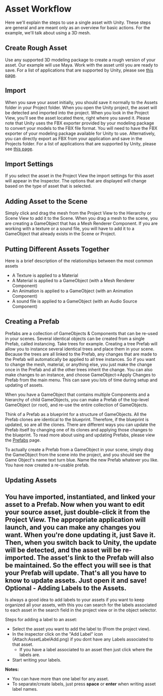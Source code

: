 Asset Workflow
==============


Here we'll explain the steps to use a single asset with Unity.  These steps are general and are meant only as an overview for basic actions.  For the example, we'll talk about using a 3D mesh.


Create Rough Asset
------------------


Use any supported 3D modeling package to create a rough version of your asset.  Our example will use Maya.  Work with the asset until you are ready to save. For a list of applications that are supported by Unity, please see [this page](HOWTO-importObject.md).


Import
------


When you save your asset initially, you should save it normally to the <span class=keyword>Assets</span> folder in your Project folder.  When you open the Unity project, the asset will be detected and imported into the project.  When you look in the <span class=keyword>Project View</span>, you'll see the asset located there, right where you saved it. Please note that Unity uses the FBX exporter provided by your modeling package to convert your models to the FBX file format. You will need to have the FBX exporter of your modeling package available for Unity to use. Alternatively, you can directly export as FBX from your application and save in the Projects folder. For a list of applications that are supported by Unity, please see [this page](HOWTO-importObject.md).


Import Settings
---------------


If you select the asset in the <span class=keyword>Project View</span> the import settings for this asset will appear in the <span class=keyword>Inspector</span>. The options that are displayed will change based on the type of asset that is selected.


Adding Asset to the Scene
-------------------------


Simply click and drag the mesh from the Project View to the <span class=keyword>Hierarchy</span> or <span class=keyword>Scene View</span> to add it to the Scene.  When you drag a mesh to the scene, you are creating a <span class=keyword>GameObject</span> that has a <span class=component>Mesh Renderer</span> <span class=keyword>Component</span>.  If you are working with a texture or a sound file, you will have to add it to a GameObject that already exists in the Scene or Project.


Putting Different Assets Together
---------------------------------


Here is a brief description of the relationships between the most common assets

* A Texture is applied to a <span class=keyword>Material</span>
* A Material is applied to a GameObject (with a Mesh Renderer Component)
* An <span class=component>Animation</span> is applied to a GameObject (with an Animation Component)
* A sound file is applied to a GameObject (with an <span class=component>Audio Source</span> Component)


Creating a Prefab
-----------------


<span class=keyword>Prefabs</span> are a collection of GameObjects & Components that can be re-used in your scenes.  Several identical objects can be created from a single Prefab, called instancing.  Take trees for example.  Creating a tree Prefab will allow you to instance several identical trees and place them in your scene.  Because the trees are all linked to the Prefab, any changes that are made to the Prefab will automatically be applied to all tree instances.  So if you want to change the mesh, material, or anything else, you just make the change once in the Prefab and all the other trees inherit the change.  You can also make changes to an instance, and choose <span class=menu>GameObject->Apply Changes to Prefab</span> from the main menu.  This can save you lots of time during setup and updating of assets.

When you have a GameObject that contains multiple Components and a hierarchy of child GameObjects, you can make a Prefab of the top-level GameObject (or <span class=keyword>root</span>), and re-use the entire collection of GameObjects.

Think of a Prefab as a blueprint for a structure of GameObjects.  All the Prefab clones are identical to the blueprint.  Therefore, if the blueprint is updated, so are all the clones.  There are different ways you can update the Prefab itself by changing one of its clones and applying those changes to the blueprint.  To read more about using and updating Prefabs, please view the [Prefabs](Prefabs.md) page.

To actually create a Prefab from a GameObject in your scene, simply drag the GameObject from the scene into the project, and you should see the Game Object's name text turn blue. Name the new Prefab whatever you like. You have now created a re-usable prefab.

Updating Assets
---------------


You have imported, instantiated, and linked your asset to a Prefab.  Now when you want to edit your source asset, just double-click it from the Project View.  The appropriate application will launch, and you can make any changes you want.  When you're done updating it, just Save it.  Then, when you switch back to Unity, the update will be detected, and the asset will be re-imported.  The asset's link to the Prefab will also be maintained.  So the effect you will see is that your Prefab will update.  That's all you have to know to update assets.  Just open it and save!
<a id="AssetLabels"></a>
Optional - Adding Labels to the Assets.
---------------------------------------

Is always a good idea to add labels to your assets if you want to keep organized all your assets, with this you can search for the labels associated to each asset in the search field in the project view or in the object selector.

Steps for adding a label to an asset:
* Select the asset you want to add the label to (From the project view).
* In the inspector click on the "Add Label" icon (Attach:AssetLabelAdd.png) if you dont have any Labels associated to that asset.
    * If you have a label associated to an asset then just click where the labels are.
* Start writing your labels.

__Notes:__
* You can have more than one label for any asset.
* To separate/create labels, just press __space__ or __enter__ when writing asset label names.

